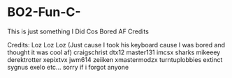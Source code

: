 # BO2-Fun-C-
This is just something I Did Cos Bored AF
Credits 

Credits: 
Loz
Loz
Loz (Just cause I took his keyboard cause I was bored and thought it was cool af)
craigschrist
dtx12
master131
imcsx
sharks
mikeeey
derektrotter
xepixtvx
jwm614
zeiiken
xmastermodzx
turntuplobbies
extinct
sygnus
exelo
etc...
sorry if i forgot anyone
